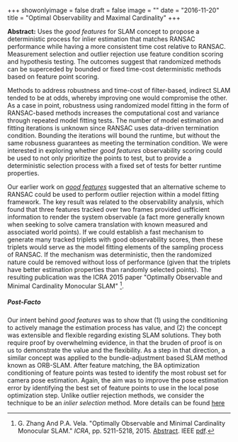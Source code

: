 +++
showonlyimage = false
draft = false
image = ""
date  = "2016-11-20"
title = "Optimal Observability and Maximal Cardinality"
+++

**Abstract:** 
Uses the _good features_ for SLAM concept to propose a deterministic process
for inlier estimation that matches RANSAC performance while having a more
consistent time cost relative to RANSAC.  
Measurement selection and outlier rejection use feature condition scoring
and hypothesis testing. The outcomes suggest that randomized methods can be
superceded by bounded or fixed time-cost deterministic methods based on
feature point scoring.
<!--more-->

Methods to address robustness and time-cost of filter-based, indirect SLAM
tended to be at odds, whereby improving one would compromise the other.  As a
case in point, robustness using randomized model fitting in the form of
RANSAC-based methods increases the computational cost and variance through
repeated model fitting tests.  The number of model estimation and fitting
iterations is unknown since RANSAC uses data-driven termination condition.
Bounding the iterations will bound the runtime, but without the same robusness
guarantees as meeting the termination condition. We were interested in
exploring whether _good features_ observability scoring could be used to
not only prioritize the points to test, but to provide a deterministic
selection process with a fixed set of tests for better runtime properties.

Our earlier work on [_good features_](../goodfeats) suggested that an
alternative scheme to RANSAC could be used to perform outlier rejection
within a model fitting framework.  The key result was related to the
observability analysis, which found that three features tracked over two frames
provided usfficient information to render the system observable (a
fact more generally known when seeking to solve camera translation with
known measured and associated world points). If we could establish a
fast mechanism to generate many tracked triplets with good observability
scores, then these triplets would serve as the model fitting elements
of the sampling process of RANSAC. If the mechanism was deterministic,
then the randomized nature could be removed without loss of performance
(given that the triplets have better estimation properties than randomly
selected points).  The resulting publication was the ICRA 2015 paper "Optimally
Observable and Minimal Cardinality Monocular SLAM" [^1].

##### Post-Facto 
Our intent behind _good features_ was to show that (1) using the conditioning
to actively manage the estimation process has value, and (2) the concept was
extensible and flexible regarding existing SLAM solutions. They both require
proof by overwhelming evidence, in that the bruden of proof is on us to
demonstrate the value and the flexibility. As a step in that direction,
a similar concept was applied to the bundle-adjustment based SLAM method
known as ORB-SLAM. After feature matching, the BA optimization conditioning
of feature points was tested to identify the most robust set for camera pose
estimation. Again, the aim was to improve the pose estimation error by
identifying the best set of feature points to use in the local pose
optimization step. Unlike outlier rejection methods, we consider the
technique to be an _inlier selection_ method.  More details can be found 
[here](../gfselect)

[^1]: G. Zhang And P.A. Vela. "Optimally Observable and Minimal Cardinality Monocular SLAM." _ICRA_, pp. 5211-5218, 2015.  [Abstract](https://ieeexplore.ieee.org/document/7139925). IEEE [pdf](https://ieeexplore.ieee.org/document/7139925). 
